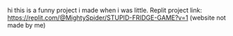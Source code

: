 hi this is a funny project i made when i was little.
Replit project link: https://replit.com/@MightySpider/STUPID-FRIDGE-GAME?v=1
(website not made by me)
